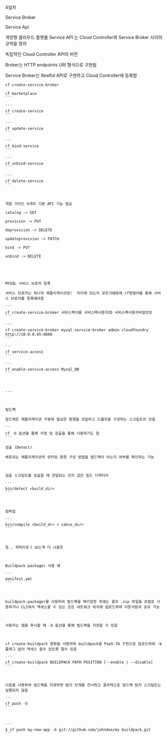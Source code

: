 4일차



Service Broker

Service Api 

개방형 클라우드 플랫폼 Service API 는 Cloud Controller와 Service Broker 사이의 규약을 정의

독립적인 Cloud Controller API의 버전

Broker는 HTTP endpoints URI 형식으로 구현됨

Service Broker는 Restful API로 구현하고 Cloud Controller에 등록함



```
cf create-service-broker
```

````
cf marketplace
```

```
cf create-service
```

```
cf update-service
```

```
cf bind-service
```

```
cf unbind-service
```

```
cf delete-service
```



개발 가이드 6개의 기본 API 기능 필요

catalog -> GET

provision -> PUT

deprovision -> DELETE

updateprovision -> PATCH

bind -> PUT

unbind -> DELETE

 



MYSQL 서비스 브로커 등록

서비스 브로커는 하나의 애플리케이션임!  어디에 있는지 모르기떄문에 cf명령어를 통해 서비스 브로커를 등록해야함

```
cf create-service-broker 서비스팩이름 서비스팩사용자ID 서비스팩사용자비밀번호
```

```
cf create-service-broker mysql-service-broker admin cloudfoundry http://10.0.0.95:8080
```

```
cf service-access
```

```
cf enable-service-access Mysql_DB
```



---



빌드팩

빌드팩은 애플리케이션 구동에 필요한 환경을 조립하고 드롭릿을 구성하는 스크립트의 모음

```
cf -b 옵션을 통해 지정 및 검출을 통해 사용하기도 함
```

검출 (Detect)

배포되는 애플리케이션의 런타임 환경 구성 방법을 빌드팩이 아는지 여부를 확인하는 기능



검출 스크립트를 호출할 때 전달되는 인자 값은 빌드 디렉터리

```
bin/detect <build_dir>
```



컴파일

```
bin/compile <build_dr> < cahce_dir>
```



등.. 피피티로ㅓ 보는게 더 나을듯



Buildpack packager 사용 예

```
manifest.yml
```



buildpack-packager를 사용하여 빌드팩을 패키징한 후에는 결과 .zip 파일을 로컬로 사용하거나 CLI에서 액세스할 수 있는 모든 네트워크 위치에 업로드하여 다른사람과 공유 가능



사용자는 앱을 푸시할 때 -b 옵션을 통해 빌드팩을 지정할 수 있음



cf create-buildpack 명령을 사용하여 buildpack을 PaaS-TA 구현으로 업로드하여 -b 플래그 없이 액세스 할수 있또록 할수 있음

```
cf create-buildpack BUILDPACK PATH POSITION [--enable | --disable]
```



다음을 사용하여 빌드팩을 지정하면 탐지 단계를 건너뛰고 결과적으로 빌드팩 탐지 스크립트는 실행되지 않음

```
cf push -b 
```



```
$ cf push my-new-app -b git://github.com/johndoe/my buildpack.git
```

